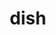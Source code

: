 ---
category: 4-letters
denotation: null
name: dish
reference_link: https://www.etymonline.com/word/dish
root_language: null
root_name: null
title: dish
type: free
word_sums:
- respelling: dish
  sum: 'Dish + '
---